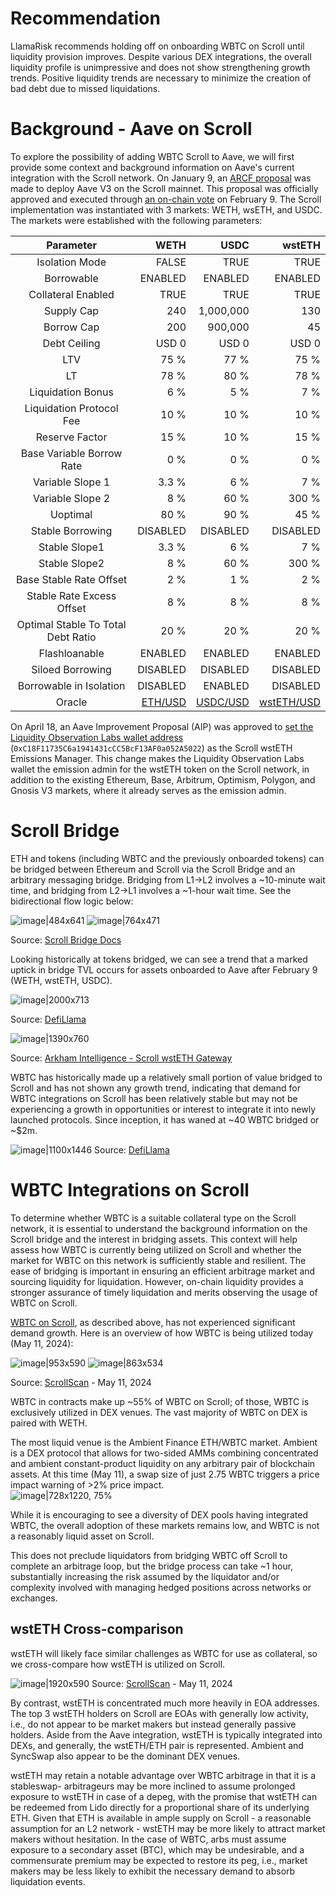 # Recommendation

LlamaRisk recommends holding off on onboarding WBTC on Scroll until liquidity provision improves. Despite various DEX integrations, the overall liquidity profile is unimpressive and does not show strengthening growth trends. Positive liquidity trends are necessary to minimize the creation of bad debt due to missed liquidations. 

# Background - Aave on Scroll

To explore the possibility of adding WBTC Scroll to Aave, we will first provide some context and background information on Aave's current integration with the Scroll network. On January 9, an [ARCF proposal](https://governance.aave.com/t/arfc-aave-v3-deployment-on-scroll-mainnet/16126) was made to deploy Aave V3 on the Scroll mainnet. This proposal was officially approved and executed through [an on-chain vote](https://app.aave.com/governance/v3/proposal/?proposalId=20) on February 9. The Scroll implementation was instantiated with 3 markets: WETH, wsETH, and USDC. The markets were established with the following parameters:

|              Parameter             |     WETH |      USDC |     wstETH |
|:----------------------------------:|---------:|----------:|-----------:|
| Isolation Mode                     |    FALSE |      TRUE |       TRUE |
| Borrowable                         |  ENABLED |   ENABLED |    ENABLED |
| Collateral Enabled                 |     TRUE |      TRUE |       TRUE |
| Supply Cap                         |      240 | 1,000,000 |        130 |
| Borrow Cap                         |      200 |   900,000 |         45 |
| Debt Ceiling                       |    USD 0 |     USD 0 |      USD 0 |
| LTV                                |     75 % |      77 % |       75 % |
| LT                                 |     78 % |      80 % |       78 % |
| Liquidation Bonus                  |      6 % |       5 % |        7 % |
| Liquidation Protocol Fee           |     10 % |      10 % |       10 % |
| Reserve Factor                     |     15 % |      10 % |       15 % |
| Base Variable Borrow Rate          |      0 % |       0 % |        0 % |
| Variable Slope 1                   |    3.3 % |       6 % |        7 % |
| Variable Slope 2                   |      8 % |      60 % |      300 % |
| Uoptimal                           |     80 % |      90 % |       45 % |
| Stable Borrowing                   | DISABLED |  DISABLED |   DISABLED |
| Stable Slope1                      |    3.3 % |       6 % |        7 % |
| Stable Slope2                      |      8 % |      60 % |      300 % |
| Base Stable Rate Offset            |      2 % |       1 % |        2 % |
| Stable Rate Excess Offset          |      8 % |       8 % |        8 % |
| Optimal Stable To Total Debt Ratio |     20 % |      20 % |       20 % |
| Flashloanable                      |  ENABLED |   ENABLED |    ENABLED |
| Siloed Borrowing                   | DISABLED |  DISABLED |   DISABLED |
| Borrowable in Isolation            | DISABLED |   ENABLED |   DISABLED |
| Oracle                             |  [ETH/USD](https://scrollscan.com/address/0x6bF14CB0A831078629D993FDeBcB182b21A8774C)|  [USDC/USD](https://scrollscan.com/address/0x43d12Fb3AfCAd5347fA764EeAB105478337b7200) | [wstETH/USD](https://scrollscan.com/address/0xdb93e2712a8b36835078f8d28c70fcc95fd6d37c) |

On April 18, an Aave Improvement Proposal (AIP) was approved to [set the Liquidity Observation Labs wallet address](https://app.aave.com/governance/v3/proposal/?proposalId=79) (`0xC18F11735C6a1941431cCC5BcF13AF0a052A5022`) as the Scroll wstETH Emissions Manager. This change makes the Liquidity Observation Labs wallet the emission admin for the wstETH token on the Scroll network, in addition to the existing Ethereum, Base, Arbitrum, Optimism, Polygon, and Gnosis V3 markets, where it already serves as the emission admin.

# Scroll Bridge

ETH and tokens (including WBTC and the previously onboarded tokens) can be bridged between Ethereum and Scroll via the Scroll Bridge and an arbitrary messaging bridge. Bridging from L1->L2 involves a ~10-minute wait time, and bridging from L2->L1 involves a ~1-hour wait time. See the bidirectional flow logic below: 

![image|484x641](upload://s1mXasJJkbl8kwABSXCClrhKGZv.png)
![image|764x471](upload://2PTql9RNhzYkhQw5enZZaufE9nz.png)

Source: [Scroll Bridge Docs ](https://docs.scroll.io/en/technology/bridge/cross-domain-messaging/)

Looking historically at tokens bridged, we can see a trend that a marked uptick in bridge TVL occurs for assets onboarded to Aave after February 9 (WETH, wstETH, USDC).

![image|2000x713](upload://bHDGBYR5ej1PNj2dphGwSUGZKOP.jpeg)

Source: [DefiLlama](https://defillama.com/protocol/scroll-bridge#tvl-charts)

![image|1390x760](upload://w9ydqs20uKjH8O2vaVS01D1tc0a.jpeg)

Source: [Arkham Intelligence - Scroll wstETH Gateway](https://platform.arkhamintelligence.com/explorer/address/0x6625C6332c9F91F2D27c304E729B86db87A3f504)

WBTC has historically made up a relatively small portion of value bridged to Scroll and has not shown any growth trend, indicating that demand for WBTC integrations on Scroll has been relatively stable but may not be experiencing a growth in opportunities or interest to integrate it into newly launched protocols. Since inception, it has waned at ~40 WBTC bridged or ~$2m.

![image|1100x1446](upload://7EgLsptpNBjHQzGdxBcsyTnu3jN.jpeg)
Source: [DefiLlama](https://defillama.com/protocol/scroll-bridge#tvl-charts)

# WBTC Integrations on Scroll

To determine whether WBTC is a suitable collateral type on the Scroll network, it is essential to understand the background information on the Scroll bridge and the interest in bridging assets. This context will help assess how WBTC is currently being utilized on Scroll and whether the market for WBTC on this network is sufficiently stable and resilient. The ease of bridging is important in ensuring an efficient arbitrage market and sourcing liquidity for liquidation. However, on-chain liquidity provides a stronger assurance of timely liquidation and merits observing the usage of WBTC on Scroll.

[WBTC on Scroll](https://scrollscan.com/token/0x3c1bca5a656e69edcd0d4e36bebb3fcdaca60cf1), as described above, has not experienced significant demand growth. Here is an overview of how WBTC is being utilized today (May 11, 2024):

![image|953x590](upload://AdDH08JhWB3bPRSfzdqPAbH6N40.png)
![image|863x534](upload://oDPE5fDumEuojzkh83KLQm3iqtK.png)

Source: [ScrollScan](https://scrollscan.com/token/0x3c1bca5a656e69edcd0d4e36bebb3fcdaca60cf1#balances) - May 11, 2024

WBTC in contracts make up ~55% of WBTC on Scroll; of those, WBTC is exclusively utilized in DEX venues. The vast majority of WBTC on DEX is paired with WETH.

The most liquid venue is the Ambient Finance ETH/WBTC market. Ambient is a DEX protocol that allows for two-sided AMMs combining concentrated and ambient constant-product liquidity on any arbitrary pair of blockchain assets. At this time (May 11), a swap size of just 2.75 WBTC triggers a price impact warning of >2% price impact.  
![image|728x1220, 75%](upload://8FAcvmr3KDAXY0xFwmhmabspBfi.png)

While it is encouraging to see a diversity of DEX pools having integrated WBTC, the overall adoption of these markets remains low, and WBTC is not a reasonably liquid asset on Scroll. 

This does not preclude liquidators from bridging WBTC off Scroll to complete an arbitrage loop, but the bridge process can take ~1 hour, substantially increasing the risk assumed by the liquidator and/or complexity involved with managing hedged positions across networks or exchanges.

## wstETH Cross-comparison

wstETH will likely face similar challenges as WBTC for use as collateral, so we cross-compare how wstETH is utilized on Scroll.

![image|1920x590](upload://4bvQ2AGUT62EaFwxwqLnXYV9ENn.jpeg)
Source: [ScrollScan](https://scrollscan.com/token/0xf610a9dfb7c89644979b4a0f27063e9e7d7cda32#balances) - May 11, 2024

By contrast, wstETH is concentrated much more heavily in EOA addresses. The top 3 wstETH holders on Scroll are EOAs with generally low activity, i.e., do not appear to be market makers but instead generally passive holders. Aside from the Aave integration, wstETH is typically integrated into DEXs, and generally, the wstETH/ETH pair is represented. Ambient and SyncSwap also appear to be the dominant DEX venues.

wstETH may retain a notable advantage over WBTC arbitrage in that it is a stableswap- arbitrageurs may be more inclined to assume prolonged exposure to wstETH in case of a depeg, with the promise that wstETH can be redeemed from Lido directly for a proportional share of its underlying ETH. Given that ETH is available in ample supply on Scroll - a reasonable assumption for an L2 network - wstETH may be more likely to attract market makers without hesitation. In the case of WBTC, arbs must assume exposure to a secondary asset (BTC), which may be undesirable, and a commensurate premium may be expected to restore its peg, i.e., market makers may be less likely to exhibit the necessary demand to absorb liquidation events.